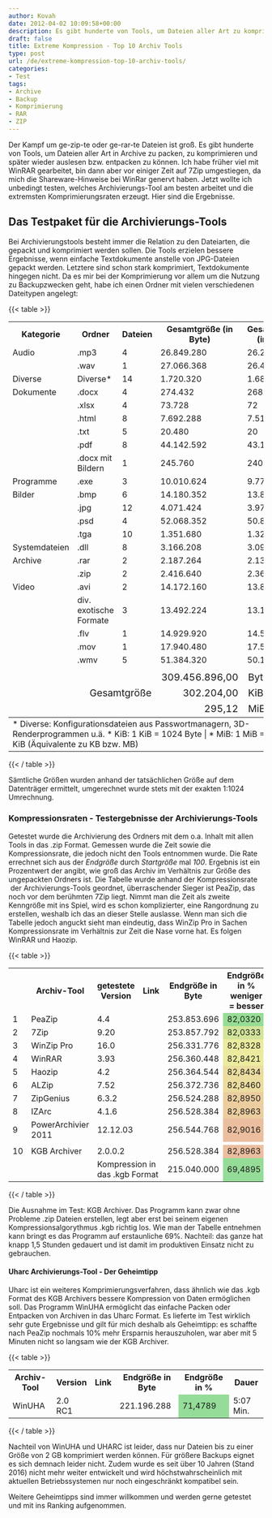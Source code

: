 ```yaml
---
author: Kovah
date: 2012-04-02 10:09:58+00:00
description: Es gibt hunderte von Tools, um Dateien aller Art zu komprimieren und in Archive zu packen. Ich habe die bekanntesten ausprobiert und miteinander verglichen.
draft: false
title: Extreme Kompression - Top 10 Archiv Tools
type: post
url: /de/extreme-kompression-top-10-archiv-tools/
categories:
- Test
tags:
- Archive
- Backup
- Komprimierung
- RAR
- ZIP
---
```


Der Kampf um ge-zip-te oder ge-rar-te Dateien ist groß. Es gibt hunderte von Tools, um Dateien aller Art in Archive zu packen, zu komprimieren und später wieder auslesen bzw. entpacken zu können. Ich habe früher viel mit WinRAR gearbeitet, bin dann aber vor einiger Zeit auf 7Zip umgestiegen, da mich die Shareware-Hinweise bei WinRar genervt haben. Jetzt wollte ich unbedingt testen, welches Archivierungs-Tool am besten arbeitet und die extremsten Komprimierungsraten erzeugt. Hier sind die Ergebnisse.


## Das Testpaket für die Archivierungs-Tools

Bei Archivierungstools besteht immer die Relation zu den Dateiarten, die gepackt und komprimiert werden sollen. Die Tools erzielen bessere Ergebnisse, wenn einfache Textdokumente anstelle von JPG-Dateien gepackt werden. Letztere sind schon stark komprimiert, Textdokumente hingegen nicht. Da es mir bei der Komprimierung vor allem um die Nutzung zu Backupzwecken geht, habe ich einen Ordner mit vielen verschiedenen Dateitypen angelegt:


{{< table >}}

<table>

<tbody>

<tr>

<th>Kategorie</th>

<th>Ordner</th>

<th>Dateien</th>

<th>Gesamtgröße (in Byte)</th>

<th>Gesamtgröße (in KiB*)</th>

</tr>

<tr>

<td>Audio</td>

<td>.mp3</td>

<td>4</td>

<td>26.849.280</td>

<td>26.220</td>

</tr>

<tr>

<td></td>

<td>.wav</td>

<td>1</td>

<td>27.066.368</td>

<td>26.432</td>

</tr>

<tr>

<td>Diverse</td>

<td>Diverse*</td>

<td>14</td>

<td>1.720.320</td>

<td>1.680</td>

</tr>

<tr>

<td>Dokumente</td>

<td>.docx</td>

<td>4</td>

<td>274.432</td>

<td>268</td>

</tr>

<tr>

<td></td>

<td>.xlsx</td>

<td>4</td>

<td>73.728</td>

<td>72</td>

</tr>

<tr>

<td></td>

<td>.html</td>

<td>8</td>

<td>7.692.288</td>

<td>7.512</td>

</tr>

<tr>

<td></td>

<td>.txt</td>

<td>5</td>

<td>20.480</td>

<td> 20</td>

</tr>

<tr>

<td></td>

<td>.pdf</td>

<td>8</td>

<td>44.142.592</td>

<td> 43.108</td>

</tr>

<tr>

<td></td>

<td>.docx mit Bildern</td>

<td>1</td>

<td>245.760</td>

<td> 240</td>

</tr>

<tr>

<td>Programme</td>

<td>.exe</td>

<td>3</td>

<td>10.010.624</td>

<td> 9.776</td>

</tr>

<tr>

<td>Bilder</td>

<td>.bmp</td>

<td>6</td>

<td>14.180.352</td>

<td> 13.848</td>

</tr>

<tr>

<td></td>

<td>.jpg</td>

<td>12</td>

<td>4.071.424</td>

<td>3.976</td>

</tr>

<tr>

<td></td>

<td>.psd</td>

<td>4</td>

<td>52.068.352</td>

<td>50.848</td>

</tr>

<tr>

<td></td>

<td>.tga</td>

<td>10</td>

<td>1.351.680</td>

<td>1.320</td>

</tr>

<tr>

<td>Systemdateien</td>

<td>.dll</td>

<td>8</td>

<td>3.166.208</td>

<td>3.092</td>

</tr>

<tr>

<td>Archive</td>

<td>.rar</td>

<td>2</td>

<td>2.187.264</td>

<td>2.136</td>

</tr>

<tr>

<td></td>

<td>.zip</td>

<td>2</td>

<td>2.416.640</td>

<td>2.360</td>

</tr>

<tr>

<td>Video</td>

<td>.avi</td>

<td> 2</td>

<td>14.172.160</td>

<td>13.840</td>

</tr>

<tr>

<td></td>

<td>div. exotische Formate</td>

<td> 3</td>

<td>13.492.224</td>

<td>13.176</td>

</tr>

<tr>

<td></td>

<td>.flv</td>

<td> 1</td>

<td>14.929.920</td>

<td>14.580</td>

</tr>

<tr>

<td></td>

<td>.mov</td>

<td> 1</td>

<td>17.940.480</td>

<td>17.520</td>

</tr>

<tr>

<td></td>

<td>.wmv</td>

<td> 5</td>

<td>51.384.320</td>

<td>50.180</td>

</tr>

<tr>

<td></td>

<td></td>

<td></td>

<td></td>

<td></td>

</tr>

<tr>

<td colspan="3" style="text-align: right; font-size: 120%;" rowspan="3">Gesamtgröße</td>

<td style="text-align: right; font-size: 120%;">309.456.896,00</td>

<td style="text-align: left; font-size: 120%;">Byte</td>

</tr>

<tr>

<td style="text-align: right; font-size: 120%;">302.204,00</td>

<td style="text-align: left; font-size: 120%;">KiB*</td>

</tr>

<tr>

<td style="text-align: right; font-size: 120%;">295,12</td>

<td style="text-align: left; font-size: 120%;">MiB*</td>

</tr>

</tbody>

<tbody>

<tr>

<td colspan="5" style="text-align: left;">* Diverse: Konfigurationsdateien aus Passwortmanagern, 3D-Renderprogrammen u.ä. * KiB: 1 KiB = 1024 Byte | * MiB: 1 MiB = 1024 KiB (Äquivalente zu KB bzw. MB)</td>

</tr>

</tbody>

</table>

{{< / table >}}


Sämtliche Größen wurden anhand der tatsächlichen Größe auf dem Datenträger ermittelt, umgerechnet wurde stets mit der exakten 1:1024 Umrechnung.


### Kompressionsraten - Testergebnisse der Archivierungs-Tools

Getestet wurde die Archivierung des Ordners mit dem o.a. Inhalt mit allen Tools in das .zip Format. Gemessen wurde die Zeit sowie die Kompressionsrate, die jedoch nicht den Tools entnommen wurde. Die Rate errechnet sich aus der _Endgröße_ durch _Startgröße_ mal _100_. Ergebnis ist ein Prozentwert der angibt, wie groß das Archiv im Verhältnis zur Größe des ungepackten Ordners ist.
Die Tabelle wurde anhand der Kompressionsrate  der Archivierungs-Tools geordnet, überraschender Sieger ist PeaZip, das noch vor dem berühmten 7Zip liegt.
Nimmt man die Zeit als zweite Kenngröße mit ins Spiel, wird es schon komplizierter, eine Rangordnung zu erstellen, weshalb ich das an dieser Stelle auslasse. Wenn man sich die Tabelle jedoch anguckt sieht man eindeutig, dass WinZip Pro in Sachen Kompressionsrate im Verhältnis zur Zeit die Nase vorne hat. Es folgen WinRAR und Haozip.


{{< table >}}

<table>

<tbody>

<tr>

<th></th>

<th>Archiv-Tool</th>

<th>getestete Version</th>

<th>Link</th>

<th>Endgröße in Byte</th>

<th>Endgröße in % weniger = besser</th>

<th>Dauer in Sek.</th>

</tr>

<tr>

<td>1</td>

<td>PeaZip</td>

<td>4.4</td>

<td></td>

<td>253.853.696</td>

<td style="background: #97DC95;">82,0320</td>

<td>49</td>

</tr>

<tr>

<td>2</td>

<td>7Zip</td>

<td>9.20</td>

<td></td>

<td>253.857.792</td>

<td style="background: #D2E49A;">82,0333</td>

<td>50</td>

</tr>

<tr>

<td>3</td>

<td>WinZip Pro</td>

<td>16.0</td>

<td></td>

<td>256.331.776</td>

<td style="background: #EBEB9F;">82,8328</td>

<td>9</td>

</tr>

<tr>

<td>4</td>

<td>WinRAR</td>

<td>3.93</td>

<td></td>

<td>256.360.448</td>

<td style="background: #EBEB9F;">82,8421</td>

<td>19</td>

</tr>

<tr>

<td>5</td>

<td>Haozip</td>

<td>4.2</td>

<td></td>

<td>256.364.544</td>

<td style="background: #EBDC9F;">82,8434</td>

<td>7</td>

</tr>

<tr>

<td>6</td>

<td>ALZip</td>

<td>7.52</td>

<td></td>

<td>256.372.736</td>

<td style="background: #EBDC9F;">82,8460</td>

<td>28</td>

</tr>

<tr>

<td>7</td>

<td>ZipGenius</td>

<td>6.3.2</td>

<td></td>

<td>256.524.288</td>

<td style="background: #EBCD9F;">82,8950</td>

<td>24</td>

</tr>

<tr>

<td>8</td>

<td>IZArc</td>

<td>4.1.6</td>

<td></td>

<td>256.528.384</td>

<td style="background: #EBCD9F;">82,8963</td>

<td>39</td>

</tr>

<tr>

<td>9</td>

<td>PowerArchivier 2011</td>

<td>12.12.03</td>

<td></td>

<td>256.544.768</td>

<td style="background: #EBBE9F;">82,9016</td>

<td>7</td>

</tr>

<tr>

<td colspan="7"></td>

</tr>

<tr>

<td>10</td>

<td>KGB Archiver</td>

<td>2.0.0.2</td>

<td></td>

<td>256.528.384</td>

<td style="background: #EBBE9F;">82,8963</td>

<td>22</td>

</tr>

<tr>

<td></td>

<td></td>

<td colspan="2">Kompression in das .kgb Format</td>

<td>215.040.000</td>

<td style="background: #95DC98;">69,4895</td>

<td>1,5 Std.</td>

</tr>

</tbody>

</table>

{{< / table >}}


Die Ausnahme im Test: KGB Archiver. Das Programm kann zwar ohne Probleme .zip Dateien erstellen, legt aber erst bei seinem eigenen Kompressionsalgorythmus .kgb richtig los. Wie man der Tabelle entnehmen kann bringt es das Programm auf erstaunliche 69%. Nachteil: das ganze hat knapp 1,5 Stunden gedauert und ist damit im produktiven Einsatz nicht zu gebrauchen.


#### Uharc Archivierungs-Tool - Der Geheimtipp

Uharc ist ein weiteres Komprimierungsverfahren, dass ähnlich wie das .kgb Format des KGB Archivers bessere Kompression von Daten ermöglichen soll. Das Programm WinUHA ermöglicht das einfache Packen oder Entpacken von Archiven in das Uharc Format.
Es lieferte im Test wirklich sehr gute Ergebnisse und gilt für mich deshalb als Geheimtipp: es schaffte nach PeaZip nochmals 10% mehr Ersparnis herauszuholen, war aber mit 5 Minuten nicht so langsam wie der KGB Archiver.

{{< table >}}

<table>

<tbody>

<tr>

<th>Archiv-Tool</th>

<th>Version</th>

<th>Link</th>

<th>Endgröße in Byte</th>

<th>Endgröße in %</th>

<th>Dauer</th>

</tr>

<tr>

<td>WinUHA</td>

<td>2.0 RC1</td>

<td></td>

<td>221.196.288</td>

<td style="background: #95DC98;">71,4789</td>

<td>5:07 Min.</td>

</tr>

</tbody>

</table>

{{< / table >}}

Nachteil von WinUHA und UHARC ist leider, dass nur Dateien bis zu einer Größe von 2 GB komprimiert werden können. Für größere Backups eignet es sich demnach leider nicht. Zudem wurde es seit über 10 Jahren (Stand 2016) nicht mehr weiter entwickelt und wird höchstwahrscheinlich mit aktuellen Betriebssystemen nur noch eingeschränkt kompatibel sein.

Weitere Geheimtipps sind immer willkommen und werden gerne getestet und mit ins Ranking aufgenommen.
